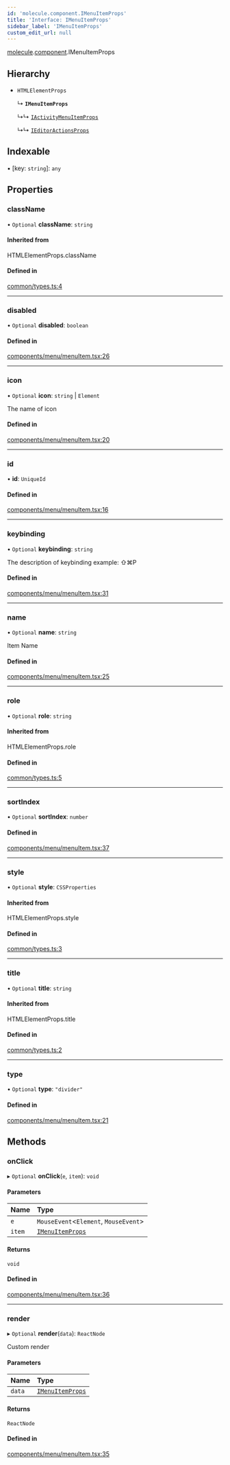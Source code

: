 ```yaml
---
id: 'molecule.component.IMenuItemProps'
title: 'Interface: IMenuItemProps'
sidebar_label: 'IMenuItemProps'
custom_edit_url: null
---
```


[molecule](../namespaces/molecule).[component](../namespaces/molecule.component).IMenuItemProps

## Hierarchy

-   `HTMLElementProps`

    ↳ **`IMenuItemProps`**

    ↳↳ [`IActivityMenuItemProps`](molecule.model.IActivityMenuItemProps)

    ↳↳ [`IEditorActionsProps`](molecule.model.IEditorActionsProps)

## Indexable

▪ [key: `string`]: `any`

## Properties

### className

• `Optional` **className**: `string`

#### Inherited from

HTMLElementProps.className

#### Defined in

[common/types.ts:4](https://github.com/DTStack/molecule/blob/3e6bc450/src/common/types.ts#L4)

---

### disabled

• `Optional` **disabled**: `boolean`

#### Defined in

[components/menu/menuItem.tsx:26](https://github.com/DTStack/molecule/blob/3e6bc450/src/components/menu/menuItem.tsx#L26)

---

### icon

• `Optional` **icon**: `string` \| `Element`

The name of icon

#### Defined in

[components/menu/menuItem.tsx:20](https://github.com/DTStack/molecule/blob/3e6bc450/src/components/menu/menuItem.tsx#L20)

---

### id

• **id**: `UniqueId`

#### Defined in

[components/menu/menuItem.tsx:16](https://github.com/DTStack/molecule/blob/3e6bc450/src/components/menu/menuItem.tsx#L16)

---

### keybinding

• `Optional` **keybinding**: `string`

The description of keybinding
example: ⇧⌘P

#### Defined in

[components/menu/menuItem.tsx:31](https://github.com/DTStack/molecule/blob/3e6bc450/src/components/menu/menuItem.tsx#L31)

---

### name

• `Optional` **name**: `string`

Item Name

#### Defined in

[components/menu/menuItem.tsx:25](https://github.com/DTStack/molecule/blob/3e6bc450/src/components/menu/menuItem.tsx#L25)

---

### role

• `Optional` **role**: `string`

#### Inherited from

HTMLElementProps.role

#### Defined in

[common/types.ts:5](https://github.com/DTStack/molecule/blob/3e6bc450/src/common/types.ts#L5)

---

### sortIndex

• `Optional` **sortIndex**: `number`

#### Defined in

[components/menu/menuItem.tsx:37](https://github.com/DTStack/molecule/blob/3e6bc450/src/components/menu/menuItem.tsx#L37)

---

### style

• `Optional` **style**: `CSSProperties`

#### Inherited from

HTMLElementProps.style

#### Defined in

[common/types.ts:3](https://github.com/DTStack/molecule/blob/3e6bc450/src/common/types.ts#L3)

---

### title

• `Optional` **title**: `string`

#### Inherited from

HTMLElementProps.title

#### Defined in

[common/types.ts:2](https://github.com/DTStack/molecule/blob/3e6bc450/src/common/types.ts#L2)

---

### type

• `Optional` **type**: `"divider"`

#### Defined in

[components/menu/menuItem.tsx:21](https://github.com/DTStack/molecule/blob/3e6bc450/src/components/menu/menuItem.tsx#L21)

## Methods

### onClick

▸ `Optional` **onClick**(`e`, `item`): `void`

#### Parameters

| Name   | Type                                                  |
| :----- | :---------------------------------------------------- |
| `e`    | `MouseEvent`<`Element`, `MouseEvent`\>                |
| `item` | [`IMenuItemProps`](molecule.component.IMenuItemProps) |

#### Returns

`void`

#### Defined in

[components/menu/menuItem.tsx:36](https://github.com/DTStack/molecule/blob/3e6bc450/src/components/menu/menuItem.tsx#L36)

---

### render

▸ `Optional` **render**(`data`): `ReactNode`

Custom render

#### Parameters

| Name   | Type                                                  |
| :----- | :---------------------------------------------------- |
| `data` | [`IMenuItemProps`](molecule.component.IMenuItemProps) |

#### Returns

`ReactNode`

#### Defined in

[components/menu/menuItem.tsx:35](https://github.com/DTStack/molecule/blob/3e6bc450/src/components/menu/menuItem.tsx#L35)

